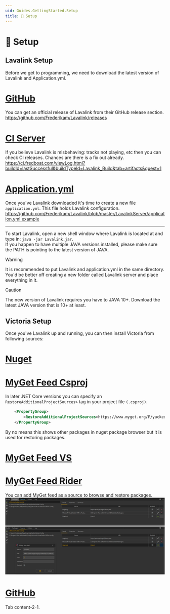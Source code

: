 ```yaml
---
uid: Guides.GettingStarted.Setup
title: 🧰 Setup
---
```


# 🧰 Setup

## Lavalink Setup
Before we get to programming, we need to download the latest version of Lavalink and Application.yml.
# [GitHub](#tab/tabid-lavagit)
You can get an official release of Lavalink from their GitHub release section.
https://github.com/Frederikam/Lavalink/releases

# [CI Server](#tab/tabid-lavaci)
If you believe Lavalink is misbehaving: tracks not playing, etc then you can check CI releases. Chances are there is a fix out already.
https://ci.fredboat.com/viewLog.html?buildId=lastSuccessful&buildTypeId=Lavalink_Build&tab=artifacts&guest=1

# [Application.yml](#tab/tabid-lavaapp)
Once you've Lavalink downloaded it's time to create a new file `application.yml`. This file holds Lavalink configuration.
https://github.com/Frederikam/Lavalink/blob/master/LavalinkServer/application.yml.example

***

To start Lavalink, open a new shell window where Lavalink is located at and type in: `java -jar Lavalink.jar`. \
If you happen to have multiple JAVA versions installed, please make sure the PATH is pointing to the latest version of JAVA.

> [!WARNING]
>  It is recommended to put Lavalink and application.yml in the same directory.  You'd be better off creating a new folder called Lavalink server and place everything in it.  

> [!CAUTION]
> The new version of Lavalink requires you have to JAVA 10+. Download the latest JAVA version that is 10+ at least.

## Victoria Setup
Once you've Lavalink up and running, you can then install Victoria from following sources:
# [Nuget](#tab/tabid-ngt)

# [MyGet Feed Csproj](#tab/tabid-mfcsp)
In later .NET Core versions you can specify an `RestoreAdditionalProjectSources>` tag in your project file `(.csproj)`.
```xml
	<PropertyGroup>
		<RestoreAdditionalProjectSources>https://www.myget.org/F/yucked/api/v3/index.json</RestoreAdditionalProjectSources>
	</PropertyGroup>
```

By no means this shows other packages in nuget package browser but it is used for restoring packages.

# [MyGet Feed VS](#tab/tabid-mfvs)

# [MyGet Feed Rider](#tab/tabid-mfr)
You can add MyGet feed as a source to browse and restore packages.
![Add Source](../../images/add-source.png)
![Feed Dialoag](../../images/feed-dialog.png)

# [GitHub](#tab/tabid-gthb)
Tab content-2-1.